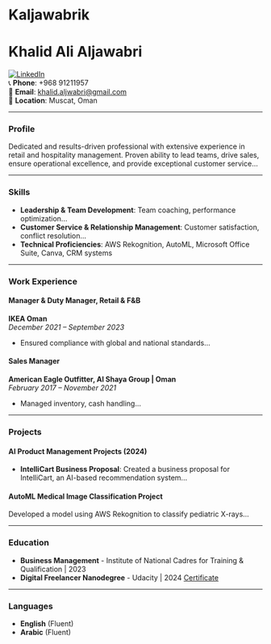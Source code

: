 # Kaljawabrik
# Khalid Ali Aljawabri

[![LinkedIn](https://img.shields.io/badge/LinkedIn-Profile-blue)](https://www.linkedin.com/in/kaljawabri/)  
📞 **Phone**: +968 91211957  
📧 **Email**: khalid.aljwabri@gmail.com  
📍 **Location**: Muscat, Oman  

---

### **Profile**
Dedicated and results-driven professional with extensive experience in retail and hospitality management. Proven ability to lead teams, drive sales, ensure operational excellence, and provide exceptional customer service...

---

### **Skills**
- **Leadership & Team Development**: Team coaching, performance optimization...
- **Customer Service & Relationship Management**: Customer satisfaction, conflict resolution...
- **Technical Proficiencies**: AWS Rekognition, AutoML, Microsoft Office Suite, Canva, CRM systems

---

### **Work Experience**

#### **Manager & Duty Manager, Retail & F&B**
**IKEA Oman**  
*December 2021 – September 2023*  
- Ensured compliance with global and national standards...
  
#### **Sales Manager**
**American Eagle Outfitter, Al Shaya Group | Oman**  
*February 2017 – November 2021*  
- Managed inventory, cash handling...

---

### **Projects**

#### **AI Product Management Projects (2024)**
- **IntelliCart Business Proposal**: Created a business proposal for IntelliCart, an AI-based recommendation system...
  
#### **AutoML Medical Image Classification Project**
Developed a model using AWS Rekognition to classify pediatric X-rays...

---

### **Education**
- **Business Management** - Institute of National Cadres for Training & Qualification | 2023
- **Digital Freelancer Nanodegree** - Udacity | 2024 [Certificate](https://www.udacity.com/certificate/e/8b9667f4-9217-11ef-a7e5-274565a86d84)

---

### **Languages**
- **English** (Fluent)
- **Arabic** (Fluent)
